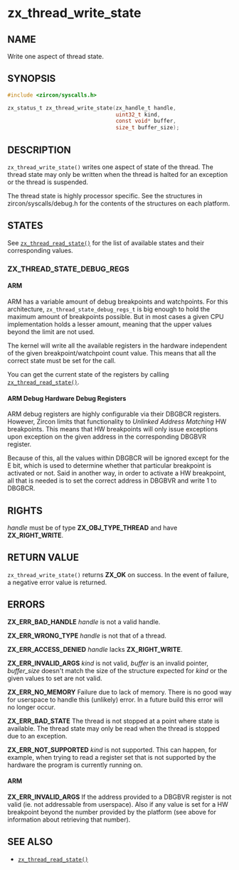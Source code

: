 # zx_thread_write_state

## NAME

<!-- Updated by update-docs-from-abigen, do not edit. -->

Write one aspect of thread state.

## SYNOPSIS

<!-- Updated by update-docs-from-abigen, do not edit. -->

```c
#include <zircon/syscalls.h>

zx_status_t zx_thread_write_state(zx_handle_t handle,
                                  uint32_t kind,
                                  const void* buffer,
                                  size_t buffer_size);
```

## DESCRIPTION

`zx_thread_write_state()` writes one aspect of state of the thread. The thread
state may only be written when the thread is halted for an exception or the
thread is suspended.

The thread state is highly processor specific. See the structures in
zircon/syscalls/debug.h for the contents of the structures on each platform.

## STATES

See [`zx_thread_read_state()`] for the list of available states
and their corresponding values.

### ZX_THREAD_STATE_DEBUG_REGS

#### ARM

ARM has a variable amount of debug breakpoints and watchpoints. For this
architecture, `zx_thread_state_debug_regs_t` is big enough to hold the maximum
amount of breakpoints possible. But in most cases a given CPU implementation
holds a lesser amount, meaning that the upper values beyond the limit are not
used.

The kernel will write all the available registers in the hardware independent of
the given breakpoint/watchpoint count value. This means that all the correct
state must be set for the call.

You can get the current state of the registers by calling
[`zx_thread_read_state()`](thread_read_state.md#zx_thread_state_debug_regs).

#### ARM Debug Hardware Debug Registers

ARM debug registers are highly configurable via their DBGBCR<n> registers.
However, Zircon limits that functionality to _Unlinked Address Matching_ HW
breakpoints. This means that HW breakpoints will only issue exceptions upon
exception on the given address in the corresponding DBGBVR register.

Because of this, all the values within DBGBCR will be ignored except for the E
bit, which is used to determine whether that particular breakpoint is activated
or not. Said in another way, in order to activate a HW breakpoint, all that is
needed is to set the correct address in DBGBVR and write 1 to DBGBCR.

## RIGHTS

<!-- Updated by update-docs-from-abigen, do not edit. -->

*handle* must be of type **ZX_OBJ_TYPE_THREAD** and have **ZX_RIGHT_WRITE**.

## RETURN VALUE

`zx_thread_write_state()` returns **ZX_OK** on success.
In the event of failure, a negative error value is returned.

## ERRORS

**ZX_ERR_BAD_HANDLE**  *handle* is not a valid handle.

**ZX_ERR_WRONG_TYPE**  *handle* is not that of a thread.

**ZX_ERR_ACCESS_DENIED**  *handle* lacks **ZX_RIGHT_WRITE**.

**ZX_ERR_INVALID_ARGS**  *kind* is not valid, *buffer* is an invalid pointer,
*buffer_size* doesn't match the size of the structure expected for *kind* or
the given values to set are not valid.


**ZX_ERR_NO_MEMORY**  Failure due to lack of memory.
There is no good way for userspace to handle this (unlikely) error.
In a future build this error will no longer occur.

**ZX_ERR_BAD_STATE**  The thread is not stopped at a point where state
is available. The thread state may only be read when the thread is stopped due
to an exception.

**ZX_ERR_NOT_SUPPORTED**  *kind* is not supported.
This can happen, for example, when trying to read a register set that
is not supported by the hardware the program is currently running on.

#### ARM

**ZX_ERR_INVALID_ARGS**   If the address provided to a DBGBVR register is not
valid (ie. not addressable from userspace). Also if any value is set for a HW
breakpoint beyond the number provided by the platform (see above for
information about retrieving that number).

## SEE ALSO

 - [`zx_thread_read_state()`]

<!-- References updated by update-docs-from-abigen, do not edit. -->

[`zx_thread_read_state()`]: thread_read_state.md
